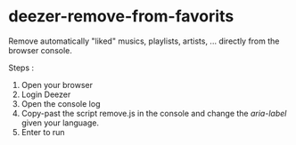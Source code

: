 # deezer-remove-from-favorits
Remove automatically "liked" musics, playlists, artists, ... directly from the browser console.

Steps : 
1. Open your browser
2. Login Deezer
3. Open the console log
4. Copy-past the script remove.js in the console and change the _aria-label_ given your language.
5. Enter to run
